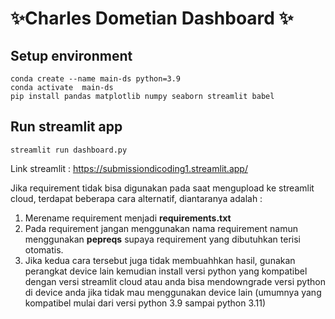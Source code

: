 # ✨Charles Dometian Dashboard ✨
## Setup environment
```
conda create --name main-ds python=3.9
conda activate  main-ds
pip install pandas matplotlib numpy seaborn streamlit babel
```
## Run streamlit app
```
streamlit run dashboard.py
```
Link streamlit : https://submissiondicoding1.streamlit.app/

Jika requirement tidak bisa digunakan pada saat mengupload ke streamlit cloud, terdapat beberapa cara alternatif, diantaranya adalah :
1. Merename requirement menjadi **requirements.txt**
2. Pada requirement jangan menggunakan nama requirement namun menggunakan **pepreqs** supaya requirement yang dibutuhkan terisi otomatis.
3. Jika kedua cara tersebut juga tidak membuahhkan hasil, gunakan perangkat device lain kemudian install versi python yang kompatibel dengan versi streamlit cloud atau anda bisa mendowngrade versi python di device anda jika tidak mau menggunakan device lain (umumnya yang kompatibel mulai dari versi python 3.9 sampai python 3.11)
